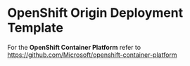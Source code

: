 # OpenShift Origin Deployment Template

For the **OpenShift Container Platform** refer to https://github.com/Microsoft/openshift-container-platform
